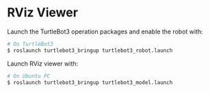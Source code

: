 # RViz Viewer 

Launch the TurtleBot3 operation packages and enable the robot with:
```bash
# On TurtleBot3
$ roslaunch turtlebot3_bringup turtlebot3_robot.launch
```

Launch RViz viewer with: 
```bash
# On Ubuntu PC
$ roslaunch turtlebot3_bringup turtlebot3_model.launch
```

